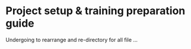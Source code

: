# Project setup & training preparation guide

Undergoing to rearrange and re-directory for all file ...
